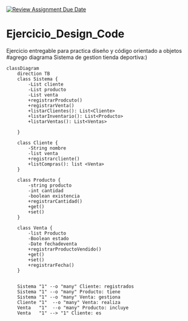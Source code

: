 [![Review Assignment Due Date](https://classroom.github.com/assets/deadline-readme-button-22041afd0340ce965d47ae6ef1cefeee28c7c493a6346c4f15d667ab976d596c.svg)](https://classroom.github.com/a/PtOBqoYX)
# Ejercicio_Design_Code
Ejercicio entregable para practica diseño y código orientado a objetos
#agrego diagrama Sistema de gestion tienda deportiva:)
```mermaid
classDiagram
    direction TB
    class Sistema {
        -List cliente
        -List producto
        -List venta
        +registrarProdcuto()
        +registrarVenta()
        +listarClientes(): List<Cliente>
        +listarInventario(): List<Producto>
        +listarVentas(): List<Ventas>
      
    }

    class Cliente {
        -String nombre
        -list venta
        +registrarcliente()
        +listCompras(): list <Venta>
    }

    class Producto {
        -string producto
        -int cantidad 
        -boolean existencia
        +registrarCantidad()
        +get()
        +set()
    }

    class Venta {
        -list Producto
        -Boolean estado
        -Date fechadeventa
        +registrarProductoVendido()
        +get()
        +set()
        +registrarFecha()
    }

    
    Sistema "1" --o "many" Cliente: registrados
    Sistema "1" --o "many" Producto: tiene
    Sistema "1" --o "many" Venta: gestiona
    Cliente "1"  --o "many" Venta: realiza
    Venta   "1"  --o "many" Producto: incluye
    Venta   "1" --> "1" Cliente: es
```

